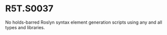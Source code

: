 # R5T.S0037
No holds-barred Roslyn syntax element generation scripts using any and all types and libraries.
